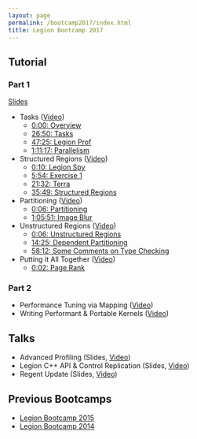 ```yaml
---
layout: page
permalink: /bootcamp2017/index.html
title: Legion Bootcamp 2017
---
```



## Tutorial

### Part 1

[Slides]()

  * Tasks ([Video](https://www.youtube.com/watch?v=sC0UBFx0lXg&list=PLUNK9XcztK7xutP-diU7tw_1PFcXMYEmE&index=1))
      * [0:00: Overview](https://www.youtube.com/watch?v=sC0UBFx0lXg&list=PLUNK9XcztK7xutP-diU7tw_1PFcXMYEmE&index=1&t=0s)
      * [26:50: Tasks](https://www.youtube.com/watch?v=sC0UBFx0lXg&list=PLUNK9XcztK7xutP-diU7tw_1PFcXMYEmE&index=1&t=26m50s)
      * [47:25: Legion Prof](https://www.youtube.com/watch?v=sC0UBFx0lXg&list=PLUNK9XcztK7xutP-diU7tw_1PFcXMYEmE&index=1&t=47m25s)
      * [1:11:17: Parallelism](https://www.youtube.com/watch?v=sC0UBFx0lXg&list=PLUNK9XcztK7xutP-diU7tw_1PFcXMYEmE&index=1&t=1h11m17s)
  * Structured Regions ([Video](https://www.youtube.com/watch?v=s87dWwnWKN8&list=PLUNK9XcztK7xutP-diU7tw_1PFcXMYEmE&index=2))
      * [0:10: Legion Spy](https://www.youtube.com/watch?v=s87dWwnWKN8&list=PLUNK9XcztK7xutP-diU7tw_1PFcXMYEmE&index=2&t=10s)
      * [5:54: Exercise 1](https://www.youtube.com/watch?v=s87dWwnWKN8&list=PLUNK9XcztK7xutP-diU7tw_1PFcXMYEmE&index=2&t=5m54s)
      * [21:32: Terra](https://www.youtube.com/watch?v=s87dWwnWKN8&list=PLUNK9XcztK7xutP-diU7tw_1PFcXMYEmE&index=2&t=21m32s)
      * [35:49: Structured Regions](https://www.youtube.com/watch?v=s87dWwnWKN8&list=PLUNK9XcztK7xutP-diU7tw_1PFcXMYEmE&index=2&t=35m49s)
  * Partitioning ([Video](https://www.youtube.com/watch?v=ZKfe5JG7LDo&list=PLUNK9XcztK7xutP-diU7tw_1PFcXMYEmE&index=3))
      * [0:06: Partitioning](https://www.youtube.com/watch?v=ZKfe5JG7LDo&list=PLUNK9XcztK7xutP-diU7tw_1PFcXMYEmE&index=3&t=6s)
      * [1:05:51: Image Blur](https://www.youtube.com/watch?v=ZKfe5JG7LDo&list=PLUNK9XcztK7xutP-diU7tw_1PFcXMYEmE&index=3&t=1h5m51s)
  * Unstructured Regions ([Video](https://www.youtube.com/watch?v=KEMh0b4VmTU&list=PLUNK9XcztK7xutP-diU7tw_1PFcXMYEmE&index=4))
      * [0:06: Unstructured Regions](https://www.youtube.com/watch?v=KEMh0b4VmTU&list=PLUNK9XcztK7xutP-diU7tw_1PFcXMYEmE&index=4&t=6s)
      * [14:25: Dependent Partitioning](https://www.youtube.com/watch?v=KEMh0b4VmTU&list=PLUNK9XcztK7xutP-diU7tw_1PFcXMYEmE&index=4&t=14m25s)
      * [58:12: Some Comments on Type Checking](https://www.youtube.com/watch?v=KEMh0b4VmTU&list=PLUNK9XcztK7xutP-diU7tw_1PFcXMYEmE&index=4&t=58m12s)
  * Putting it All Together ([Video](https://www.youtube.com/watch?v=RpF2GFtClvw&list=PLUNK9XcztK7xutP-diU7tw_1PFcXMYEmE&index=5))
      * [0:02: Page Rank](https://www.youtube.com/watch?v=RpF2GFtClvw&list=PLUNK9XcztK7xutP-diU7tw_1PFcXMYEmE&index=5&t=2s)

### Part 2

  * Performance Tuning via Mapping ([Video](https://www.youtube.com/watch?v=zJI-APPig2g&list=PLUNK9XcztK7xutP-diU7tw_1PFcXMYEmE&index=6))
  * Writing Performant & Portable Kernels ([Video](https://www.youtube.com/watch?v=U_V0sd0nmzk&list=PLUNK9XcztK7xutP-diU7tw_1PFcXMYEmE&index=7))

## Talks

  * Advanced Profiling (Slides, [Video](https://www.youtube.com/watch?v=Mk7kER1xyiA&list=PLUNK9XcztK7xutP-diU7tw_1PFcXMYEmE&index=8))
  * Legion C++ API & Control Replication (Slides, [Video](https://www.youtube.com/watch?v=nKBhMlPHpvY&list=PLUNK9XcztK7xutP-diU7tw_1PFcXMYEmE&index=9))
  * Regent Update (Slides, [Video](https://www.youtube.com/watch?v=2VyhhtIOijQ&list=PLUNK9XcztK7xutP-diU7tw_1PFcXMYEmE&index=10))

<!--
## Exercises

The exercises from the bootcamp are available in a [Github repository](https://github.com/StanfordLegion/bootcamp-2015) (and linked below). In order to run these examples on your local machine, follow the [Regent installation instructions](https://github.com/StanfordLegion/legion/tree/master/language).

  * **Session 1: Regions and Tasks**
      * Part 1: [Instructions](https://github.com/StanfordLegion/bootcamp-2015/blob/master/regent/exercises/session1/part1/instructions.md), [Starter Code](https://github.com/StanfordLegion/bootcamp-2015/blob/master/regent/exercises/session1/part1/circuit.rg), [Solution Code](https://github.com/StanfordLegion/bootcamp-2015/blob/master/regent/exercises/session1/part1/circuit_sol.rg)
      * Part 2: [Instructions](https://github.com/StanfordLegion/bootcamp-2015/blob/master/regent/exercises/session1/part2/instructions.md), [Starter Code](https://github.com/StanfordLegion/bootcamp-2015/blob/master/regent/exercises/session1/part2/circuit.rg), [Solution Code](https://github.com/StanfordLegion/bootcamp-2015/blob/master/regent/exercises/session1/part2/circuit_sol.rg)
  * **Session 2: Partitioning**
      * Part 1: [Instructions](https://github.com/StanfordLegion/bootcamp-2015/blob/master/regent/exercises/session2/part1/instructions.md), [Starter Code](https://github.com/StanfordLegion/bootcamp-2015/blob/master/regent/exercises/session2/part1/circuit.rg), [Solution Code](https://github.com/StanfordLegion/bootcamp-2015/blob/master/regent/exercises/session2/part1/circuit_sol.rg)
      * Part 2: [Instructions](https://github.com/StanfordLegion/bootcamp-2015/blob/master/regent/exercises/session2/part2/instructions.md), [Starter Code](https://github.com/StanfordLegion/bootcamp-2015/blob/master/regent/exercises/session2/part2/circuit.rg), [Solution Code](https://github.com/StanfordLegion/bootcamp-2015/blob/master/regent/exercises/session2/part2/circuit_sol.rg)
  * **Session 3: Mapping and Optimization**
      * Part 1: [Instructions](https://github.com/StanfordLegion/bootcamp-2015/blob/master/regent/exercises/session3/part1/instructions.md), [Starter Code](https://github.com/StanfordLegion/bootcamp-2015/blob/master/regent/exercises/session3/part1/circuit.rg), [Solution Code](https://github.com/StanfordLegion/bootcamp-2015/blob/master/regent/exercises/session3/part1/circuit_sol.rg)
      * Part 2: [Instructions](https://github.com/StanfordLegion/bootcamp-2015/blob/master/regent/exercises/session3/part2/instructions.md), [Starter Code](https://github.com/StanfordLegion/bootcamp-2015/blob/master/regent/exercises/session3/part2/circuit.rg), [Solution Code](https://github.com/StanfordLegion/bootcamp-2015/blob/master/regent/exercises/session3/part2/circuit_sol.rg)

-->

## Previous Bootcamps

  * [Legion Bootcamp 2015](/bootcamp2015/)
  * [Legion Bootcamp 2014](/bootcamp2014/)
